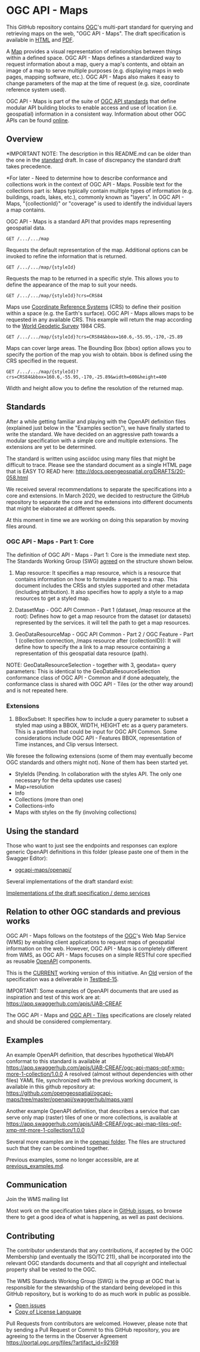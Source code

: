 # OGC API - Maps

This GitHub repository contains [OGC](https://www.ogc.org/)'s multi-part standard for querying and retrieving maps on the web, "OGC API - Maps". The draft specification is available in [HTML](http://docs.ogc.org/DRAFTS/20-058.html) and [PDF](http://docs.ogc.org/DRAFTS/20-058.pdf). 

A [Map](https://en.wikipedia.org/wiki/Map) provides a visual representation of relationships between things within a defined space. OGC API - Maps defines a standardized way to request information about a map, query a map's contents, and obtain an image of a map to serve multiple purposes (e.g. displaying maps in web pages, mapping software, etc.). OGC API - Maps also makes it easy to change parameters of the map at the time of request (e.g. size, coordinate reference system used).

OGC API - Maps is part of the suite of [OGC API standards](https://ogcapi.ogc.org/) that define modular API building blocks to enable access and use of location (i.e. geospatial) information in a consistent way. Information about other OGC APIs can be found [online](https://ogcapi.ogc.org/).

## Overview

*IMPORTANT NOTE: The description in this README.md can be older than the one in the [standard](core/standard) draft. In case of discrepancy the standard draft takes precedence.

*For later - Need to determine how to describe conformance and collections work in the context of OGC API - Maps. Possible text for the collections part is: Maps typically contain multiple types of information (e.g. buildings, roads, lakes, etc.), commonly known as "layers". In OGC API - Maps, "{collectionId}" or "coverage" is used to identify the individual layers a map contains.


OGC API - Maps is a standard API that provides maps representing geospatial data. 

```
GET /.../.../map
```
Requests the default representation of the map. Additional options can be invoked to refine the information that is returned.

```
GET /.../.../map/{styleId}
```
Requests the map to be returned in a specific style. This allows you to define the appearance of the map to suit your needs.

```
GET /.../.../map/{styleId}?crs=CRS84
```
Maps use [Coordinate Reference Systems](https://en.wikipedia.org/wiki/Spatial_reference_system) (CRS) to define their position within a space (e.g. the Earth's surface). OGC API - Maps allows maps to be requested in any available CRS. This example will return the map according to the [World Geodetic Survey](https://en.wikipedia.org/wiki/World_Geodetic_System) 1984 CRS.

```
GET /.../.../map/{styleId}?crs=CRS84&bbox=160.6,-55.95,-170,-25.89
```
Maps can cover large areas. The Bounding Box (bbox) option allows you to specify the portion of the map you wish to obtain. bbox is defined using the CRS specified in the request.

```
GET /.../.../map/{styleId}?crs=CRS84&bbox=160.6,-55.95,-170,-25.89&width=600&height=400
```
Width and height allow you to define the resolution of the returned map. 

## Standards

After a while getting familiar and playing with the OpenAPI definition files (explained just below in the "Examples section"), we have finally started to write the standard. We have decided on an aggressive path towards a modular specification with a simple core and multiple extensions. The extensions are yet to be determined.

The standard is written using asciidoc using many files that might be difficult to trace. Please see the standard document as a single HTML page that is EASY TO READ here: http://docs.opengeospatial.org/DRAFTS/20-058.html

We received several recommendations to separate the specifications into a core and extensions. In March 2020, we decided to restructure the GitHub repository to separate the core and the extensions into different documents that might be elaborated at different speeds.

At this moment in time we are working on doing this separation by moving files around.

### OGC API - Maps - Part 1: Core
The definition of OGC API - Maps - Part 1: Core is the immediate next step. The Standards Working Group (SWG) [agreed](https://github.com/opengeospatial/ogcapi-maps/issues/32) on the structure shown below.

1. Map resource: It specifies a map resource, which is a resource that contains information on how to formulate a request to a map. This document includes the CRSs and styles supported and other metadata (including attribution). It also specifies how to apply a style to a map resources to get a styled map.

2. DatasetMap - OGC API Common - Part 1 (dataset, /map resource at the root): Defines how to get a map resource from the dataset (or datasets) represented by the services. it will tell the path to get a map resources.

3. GeoDataResourceMap - OGC API Common - Part 2 / OGC Feature - Part 1 (collection connection, /maps resource after {collectionID}): It will define how to specify the a link to a map resource containing a representation of this geospatial data resource (path).

NOTE: GeoDataResourceSelection - together with 3, geodata= query parameters: This is identical to the GeoDataResourceSelection conformance class of OGC API - Common and if done adequately, the conformance class is shared with OGC API - Tiles (or the other way around) and is not repeated here.

### Extensions

1. BBoxSubset: It specifies how to include a query parameter to subset a styled map using a BBOX, WIDTH, HEIGHT etc as a query parameters. This is a partition that could be input for OGC API Common. Some considerations include OGC API - Features BBOX, representation of Time instances, and Clip versus Intersect.



We foresee the following extensions (some of them may eventually become OGC standards and others might not).
None of them has been started yet.

* StyleIds (Pending. In collaboration with the styles API. The only one necessary for the delta updates use cases)
* Map+resolution
* Info
* Collections (more than one)
* Collections-info
* Maps with styles on the fly (involving collections)

## Using the standard

Those who want to just see the endpoints and responses can explore generic
OpenAPI definitions in this folder (please paste one of them in the Swagger Editor):

* [ogcapi-maps/openapi/](https://github.com/opengeospatial/ogcapi-maps/tree/master/openapi)

Several implementations of the draft standard exist:

[Implementations of the draft specification / demo services](./implementations.adoc)

## Relation to other OGC standards and previous works

OGC API - Maps follows on the footsteps of the [OGC](http://opengeospatial.org)'s Web Map Service (WMS) by enabling client applications to request maps of geospatial information on the web. However, OGC API - Maps is completely different from WMS, as OGC API - Maps focuses on a simple RESTful core specified as reusable [OpenAPI](http://openapis.org) components.

This is the [CURRENT](http://docs.opengeospatial.org/DRAFTS/20-058.html) working version of this initiative. An [Old](http://docs.opengeospatial.org/per/19-069.html) version of the specification was a deliverable in [Testbed-15](https://www.ogc.org/projects/initiatives/testbed15).

IMPORTANT: Some examples of OpenAPI documents that are used as inspiration and test of this work are at: https://app.swaggerhub.com/apis/UAB-CREAF

The OGC API - Maps and [OGC API - Tiles](https://github.com/opengeospatial/ogcapi-tiles) specifications are closely related and should be considered complementary.

## Examples

An example OpenAPI definition, that describes hypothetical WebAPI conformat to this standard is available at https://app.swaggerhub.com/apis/UAB-CREAF/ogc-api-maps-opf-xmp-more-1-collection/1.0.0
A resolved (almost without dependencies with other files) YAML file, synchronized with the previous working document, is available in this github repository at: https://github.com/opengeospatial/ogcapi-maps/tree/master/openapi/swaggerhub/maps.yaml

Another example OpenAPI definition, that describes a service that can serve only map (raster) tiles of one or more collections, is available at https://app.swaggerhub.com/apis/UAB-CREAF/ogc-api-map-tiles-opf-xmp-mt-more-1-collection/1.0.0

Several more examples are in the [openapi folder](openapi). The files are structured such that they can be combined together.

Previous examples, some no longer accessible, are at [previous_examples.md](previous_examples.md).

## Communication

Join the WMS mailing list

Most work on the specification takes place in [GitHub issues](https://github.com/opengeospatial/ogcapi-maps/issues),
so browse there to get a good idea of what is happening, as well as past decisions.

## Contributing

The contributor understands that any contributions, if accepted by the OGC Membership (and eventually the ISO/TC 211), shall be incorporated into the relevant OGC standards documents and that all copyright and intellectual property shall be vested to the OGC.

The WMS Standards Working Group (SWG) is the group at OGC that is responsible for the stewardship of the standard being developed in this GitHub repository, but is working to do as much work in public as possible.

* [Open issues](https://github.com/opengeospatial/ogcapi-maps/issues)
* [Copy of License Language](https://raw.githubusercontent.com/opengeospatial/ogcapi-maps/master/LICENSE)

Pull Requests from contributors are welcomed. However, please note that by sending a Pull Request or Commit to this GitHub repository, you are agreeing to the terms in the Observer Agreement https://portal.ogc.org/files/?artifact_id=92169

